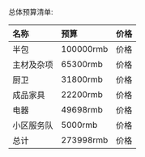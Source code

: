 总体预算清单:

| 名称           | 预算                   | 价格          |
| :------------  | :------------        | :------------  |
| 半包           |  100000rmb                | 价格          |
| 主材及杂项      |  65300rmb                | 价格          |
| 厨卫           |  31800rmb                 | 价格          |
| 成品家具        |  22200rmb              | 价格          |
| 电器           |  49698rmb             | 价格          |
| 小区服务队      |  5000rmb              | 价格          |
| 总计           |  273998rmb             | 价格          |


